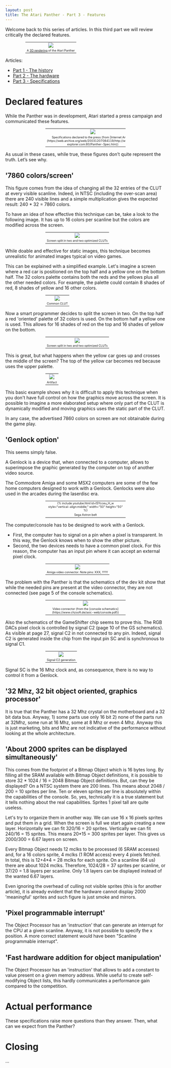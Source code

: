 ```yaml
---
layout: post
title: The Atari Panther - Part 3 - Features
---
```


Welcome back to this series of articles. In this third part we will review critically the declared features.

<table style="width:75%;font-size:65%;margin:auto;text-align:center;">
  <tr>
    <td><img src="{{ site.url }}/images/atari-panther-2/image_0.png"></td>
  </tr>
  <tr>
    <td>A <a href="https://imgur.com/a/lbdFc">3D rendering</a> of the Atari Panther</td>
  </tr>
</table>

Articles:
* [Part 1 - The history](../Atari-Panther-Part-1/)
* [Part 2 - The hardware](../Atari-Panther-Part-2/)
* [Part 3 - Specifications](../Atari-Panther-Part-3/)

# Declared features

While the Panther was in development, Atari started a press campaign and communicated these features.

<table style="width:50%;font-size:65%;margin:auto;text-align:center;">
  <tr>
    <td><img style="vertical-align:middle;" src="{{ site.url }}/images/atari-panther-3/image_7.png"></td>
  </tr>
  <tr>
    <td>Specifications declared to the press (from [Internet Archive](https://web.archive.org/web/20031207084119/http://www.atari-explorer.com:80/Panther-Spec.htm))</td>
  </tr>
</table>

As usual in these cases, while true, these figures don’t quite represent the truth. Let’s see why.

## '7860 colors/screen'
This figure comes from the idea of changing all the 32 entries of the CLUT at every visible scanline. Indeed, in NTSC (including the over-scan area) there are 240 visible lines and a simple multiplication gives the expected result: 240 * 32 = 7860 colors.

To have an idea of how effective this technique can be, take a look to the following image. It has up to 16 colors per scanline but the colors are modified across the screen.

<table style="width:50%;font-size:65%;margin:auto;text-align:center;">
  <tr>
    <td><img style="vertical-align:middle;" src="{{ site.url }}/images/atari-panther-3/scavengers_oni_step_final.png"></td>
  </tr>
  <tr>
    <td>Screen split in two and two optimized CLUTs</td>
  </tr>
</table>

While doable and effective for static images, this technique becomes unrealistic for animated images typical on video games.

This can be explained with a simplified example. Let's imagine a screen where a red car is positioned on the top half and a yellow one on the bottom half.
The 32 colors palette contains both the reds and the yellows plus all the other needed colors. For example, the palette could contain 8 shades of red, 8 shades of yellow and 16 other colors.

<table style="width:50%;font-size:65%;margin:auto;text-align:center;">
  <tr>
    <td><img style="vertical-align:middle;" src="{{ site.url }}/images/atari-panther-3/cars1.png"></td>
  </tr>
  <tr>
    <td>Common CLUT</td>
  </tr>
</table>

Now a smart programmer decides to split the screen in two.
On the top half a red 'oriented' palette of 32 colors is used. On the bottom half a yellow one is used.
This allows for 16 shades of red on the top and 16 shades of yellow on the bottom.

<table style="width:50%;font-size:65%;margin:auto;text-align:center;">
  <tr>
    <td><img style="vertical-align:middle;" src="{{ site.url }}/images/atari-panther-3/cars2.png"></td>
  </tr>
  <tr>
    <td>Screen split in two and two optimized CLUTs</td>
  </tr>
</table>

This is great, but what happens when the yellow car goes up and crosses the middle of the screen?
The top of the yellow car becomes red because uses the upper palette.

<table style="width:50%;font-size:65%;margin:auto;text-align:center;">
  <tr>
    <td><img style="vertical-align:middle;" src="{{ site.url }}/images/atari-panther-3/cars3.png"></td>
  </tr>
  <tr>
    <td>Artifact</td>
  </tr>
</table>

This basic example shows why it is difficult to apply this technique when you don't have full control on how the graphics move across the screen. It is possible to imagine a more elaborated setup where only part of the CLUT is dynamically modified and moving graphics uses the static part of the CLUT.

In any case, the advertised 7860 colors on screen are not obtainable during the game play.

## 'Genlock option'

This seems simply false.

A Genlock is a device that, when connected to a computer, allows to superimpose the graphic generated by the computer on top of another video source.

The Commodore Amiga and some MSX2 computers are some of the few home computers designed to work with a Genlock. Genlocks were also used in the arcades during the laserdisc era.

<table style="width:50%;font-size:65%;margin:auto;text-align:center;">
  <tr>
    <td>{% include youtube.html id=lSYcceu_H_w style="vertical-align:middle;" width="50" height="50" %}</td>
  </tr>
  <tr>
    <td>Sega Astron belt</td>
  </tr>
</table>

The computer/console has to be designed to work with a Genlock.
* First, the computer has to signal on a pin when a pixel is transparent. In this way, the Genlock knows when to show the other picture.
* Second, the two devices needs to have a common pixel clock. For this reason, the computer has an input pin where it can accept an external pixel clock.

<table style="width:50%;font-size:65%;margin:auto;text-align:center;">
  <tr>
    <td><img style="vertical-align:middle;" src="{{ site.url }}/images/atari-panther-3/gates1.png"></td>
  </tr>
  <tr>
    <td>Amiga video connector. Note pins: XXX, YYY</td>
  </tr>
</table>

The problem with the Panther is that the schematics of the dev kit show that while the needed pins are present at the video connector, they are not connected (see page 5 of the console schematics).

<table style="width:50%;font-size:65%;margin:auto;text-align:center;">
  <tr>
    <td><img style="vertical-align:middle;" src="{{ site.url }}/images/atari-panther-3/video-connector.png"></td>
  </tr>
  <tr>
    <td>Video connector (from the [console schematics](https://www.chzsoft.de/asic-web/console.pdf))</td>
  </tr>
</table>

Also the schematics of the GameShifter chip seems to prove this.
The RGB DACs pixel clock is controlled by signal C2 (page 10 of the GS schematics). As visible at page 27, signal C2 in not connected to any pin. Indeed, signal C2 is generated inside the chip from the input pin SC and is synchronous to signal C1.

<table style="width:50%;font-size:65%;margin:auto;text-align:center;">
  <tr>
    <td><img style="vertical-align:middle;" src="{{ site.url }}/images/atari-panther-3/gates1.png"></td>
  </tr>
  <tr>
    <td>Signal C2 generation</td>
  </tr>
</table>

Signal SC is the 16 Mhz clock and, as consequence, there is no way to control it from a Genlock.

## '32 Mhz, 32 bit object oriented, graphics processor'
It is true that the Panther has a 32 Mhz crystal on the motherboard and a 32 bit data bus. Anyway, 1) some parts use only 16 bit 2) none of the parts run at 32Mhz, some run at 16 Mhz, some at 8 Mhz or even 4 Mhz. Anyway this is just marketing, bits and Mhz are not indicative of the performance without looking at the whole architecture.

## 'About 2000 sprites can be displayed simultaneously'
This comes from the footprint of a Bitmap Object which is 16 bytes long. By filling all the SRAM available with Bitmap Object definitions, it is possible to store 32 * 1024 / 16 = 2048 Bitmap Object definitions.
But, can they be displayed? On a NTSC system there are 200 lines. This means about 2048 / 200 = 10 sprites per line. Ten or eleven sprites per line is absolutely within the capabilities of the console.
So, yes, technically it is a true statement but it tells nothing about the real capabilities. Sprites 1 pixel tall are quite useless.

Let's try to organize them in another way. We can use 16 x 16 pixels sprites and put them in a grid. When the screen is full we start again creating a new layer. Horizontally we can fit 320/16 = 20 sprites. Vertically we can fit 240/16 = 15 sprites.
This means 20*15 = 300 sprites per layer. This gives us 2000/300 = 6.67 layers on screen.

Every Bitmap Object needs 12 mclks to be processed (6 SRAM accesses) and, for a 16 colors sprite, 4 mclks (1 ROM access) every 4 pixels fetched. In total, this is 12+4*4 = 28 mclks for each sprite. On a scanline (64 us) there are about 1024 mclks. Therefore, 1024/28 = 37 sprites per scanline, or 37/20 = 1.8 layers per scanline. Only 1.8 layers can be displayed instead of the wanted 6.67 layers.

Even ignoring the overhead of culling not visible sprites (this is for another article), it is already evident that the hardware cannot display 2000 'meaningful' sprites and such figure is just smoke and mirrors.

## 'Pixel programmable interrupt'
The Object Processor has an 'instruction' that can generate an interrupt for the CPU at a given scanline. Anyway, it is not possible to specify the x position. A more correct statement would have been "Scanline programmable interrupt".

## 'Fast hardware addition for object manipulation'
The Object Processor has an 'instruction' that allows to add a constant to value present on a given memory address. While useful to create self-modifying Object lists, this hardly communicates a performance gain compared to the competition.

# Actual performance

These specifications raise more questions than they answer. Then, what can we expect from the Panther?

# Closing

...

